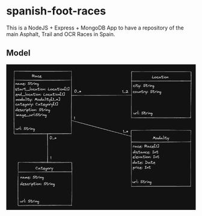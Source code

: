 # spanish-foot-races
This is a NodeJS + Express + MongoDB App to have a repository of the main Asphalt, Trail and OCR Races in Spain.

## Model
![Model](model.png)